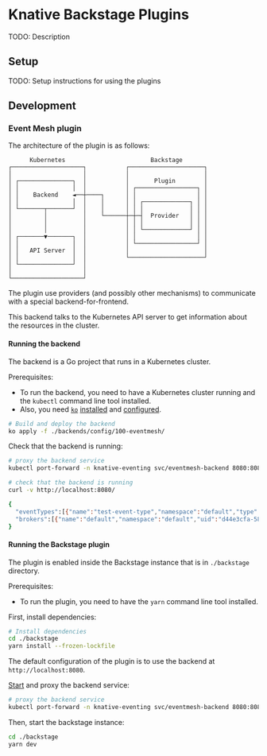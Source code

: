 # Knative Backstage Plugins

TODO: Description

## Setup

TODO: Setup instructions for using the plugins

## Development

### Event Mesh plugin

The architecture of the plugin is as follows:
```
      Kubernetes                        Backstage
┌────────────────────┐           ┌─────────────────────┐
│                    │           │                     │
│ ┌───────────────┐  │           │       Plugin        │
│ │               │  │           │ ┌─────────────────┐ │
│ │    Backend    ◄──┼────┐      │ │                 │ │
│ │               │  │    │      │ │ ┌─────────────┐ │ │
│ └───────┬───────┘  │    │      │ │ │             │ │ │
│         │          │    └──────┼─┼─┤  Provider   │ │ │
│         │          │           │ │ │             │ │ │
│         │          │           │ │ └─────────────┘ │ │
│ ┌───────▼───────┐  │           │ │                 │ │
│ │               │  │           │ └─────────────────┘ │
│ │   API Server  │  │           │                     │
│ │               │  │           └─────────────────────┘
│ └───────────────┘  │
│                    │
└────────────────────┘
```

The plugin use providers (and possibly other mechanisms) to communicate with a special backend-for-frontend.

This backend talks to the Kubernetes API server to get information about the resources in the cluster.

#### Running the backend

The backend is a Go project that runs in a Kubernetes cluster.

Prerequisites:
- To run the backend, you need to have a Kubernetes cluster running and the `kubectl` command line tool installed.
- Also, you need [`ko`](https://github.com/ko-build/ko) [installed](https://ko.build/install/) and [configured](https://ko.build/configuration/#basic-configuration).

```bash
# Build and deploy the backend
ko apply -f ./backends/config/100-eventmesh/
```

Check that the backend is running:
```bash
# proxy the backend service
kubectl port-forward -n knative-eventing svc/eventmesh-backend 8080:8080

# check that the backend is running
curl -v http://localhost:8080/

{
  "eventTypes":[{"name":"test-event-type","namespace":"default","type":"foo","uid":"8a44f223-c2e5-4cc1-a578-cc81c6ea2898"}],
  "brokers":[{"name":"default","namespace":"default","uid":"d44e3cfa-5866-43fd-a8ed-b3a3436beecd"}]
}
```

#### Running the Backstage plugin

The plugin is enabled inside the Backstage instance that is in `./backstage` directory.

Prerequisites:
- To run the plugin, you need to have the `yarn` command line tool installed.

First, install dependencies:
```bash
# Install dependencies
cd ./backstage
yarn install --frozen-lockfile
```

The default configuration of the plugin is to use the backend at `http://localhost:8080`.

[Start](#running-the-backend) and proxy the backend service:
```bash
# proxy the backend service
kubectl port-forward -n knative-eventing svc/eventmesh-backend 8080:8080
```

Then, start the backstage instance:
```bash
cd ./backstage
yarn dev
```
